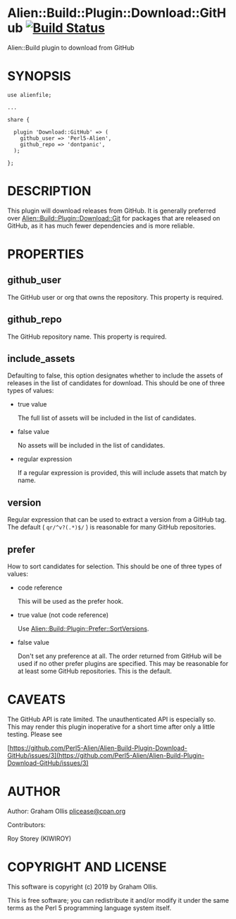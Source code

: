 # Alien::Build::Plugin::Download::GitHub [![Build Status](https://secure.travis-ci.org/Perl5-Alien/Alien-Build-Plugin-Download-GitHub.png)](http://travis-ci.org/Perl5-Alien/Alien-Build-Plugin-Download-GitHub)

Alien::Build plugin to download from GitHub

# SYNOPSIS

    use alienfile;

    ...

    share {
    
      plugin 'Download::GitHub' => (
        github_user => 'Perl5-Alien',
        github_repo => 'dontpanic',
      );
    
    };

# DESCRIPTION

This plugin will download releases from GitHub.  It is generally preferred over
[Alien::Build::Plugin::Download::Git](https://metacpan.org/pod/Alien::Build::Plugin::Download::Git) for packages that are released on GitHub,
as it has much fewer dependencies and is more reliable.

# PROPERTIES

## github\_user

The GitHub user or org that owns the repository.  This property is required.

## github\_repo

The GitHub repository name.  This property is required.

## include\_assets

Defaulting to false, this option designates whether to include the assets of
releases in the list of candidates for download. This should be one of three
types of values:

- true value

    The full list of assets will be included in the list of candidates.

- false value

    No assets will be included in the list of candidates.

- regular expression

    If a regular expression is provided, this will include assets that match by
    name.

## version

Regular expression that can be used to extract a version from a GitHub tag.  The
default ( `qr/^v?(.*)$/` ) is reasonable for many GitHub repositories.

## prefer

How to sort candidates for selection.  This should be one of three types of values:

- code reference

    This will be used as the prefer hook.

- true value (not code reference)

    Use [Alien::Build::Plugin::Prefer::SortVersions](https://metacpan.org/pod/Alien::Build::Plugin::Prefer::SortVersions).

- false value

    Don't set any preference at all.  The order returned from GitHub will be used if
    no other prefer plugins are specified.  This may be reasonable for at least some
    GitHub repositories.  This is the default.

# CAVEATS

The GitHub API is rate limited.  The unauthenticated API is especially so.  This may
render this plugin inoperative for a short time after only a little testing.  Please see

[https://github.com/Perl5-Alien/Alien-Build-Plugin-Download-GitHub/issues/3](https://github.com/Perl5-Alien/Alien-Build-Plugin-Download-GitHub/issues/3)

# AUTHOR

Author: Graham Ollis <plicease@cpan.org>

Contributors:

Roy Storey (KIWIROY)

# COPYRIGHT AND LICENSE

This software is copyright (c) 2019 by Graham Ollis.

This is free software; you can redistribute it and/or modify it under
the same terms as the Perl 5 programming language system itself.
